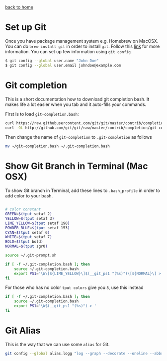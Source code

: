 [back to home](README.md)

# Set up Git

Once you have package management system e.g. Homebrew on MacOSX.
You can do `brew install git` in order to install `git`.
Follow this [link](https://git-scm.com/book/en/v2/Getting-Started-About-Version-Control)
for more information. You can set up few information using `git config`

```bash
$ git config --global user.name "John Doe"
$ git config --global user.email johndoe@example.com
```

# Git completion

This is a short documentation how to download git completion bash.
It makes life a lot easier when you tab and it auto-fills your commands.

First is to load `git-completion.bash`:

```bash
curl https://raw.githubusercontent.com/git/git/master/contrib/completion/git-prompt.sh -o ~/.git-prompt.sh
curl -OL http://github.com/git/git/raw/master/contrib/completion/git-completion.bash
```

Then change the name of `git-completion` to `.git-completion` as follows

```bash
mv ~/git-completion.bash ~/.git-completion.bash
```

# Show Git Branch in Terminal (Mac OSX)

To show Git branch in Terminal, add these lines to `.bash_profile`
in order to add color to your bash.

```bash

# color constant
GREEN=$(tput setaf 2)
YELLOW=$(tput setaf 3)
LIME_YELLOW=$(tput setaf 190)
POWDER_BLUE=$(tput setaf 153)
CYAN=$(tput setaf 6)
WHITE=$(tput setaf 7)
BOLD=$(tput bold)
NORMAL=$(tput sgr0)

source ~/.git-prompt.sh

if [ -f ~/.git-completion.bash ]; then
    source ~/.git-completion.bash
    export PS1='\W\[${LIME_YELLOW}\]$(__git_ps1 "(%s)")\[${NORMAL}\] > '
fi
```


For those who has no color `tput colors` give you `8`, use this instead

```bash
if [ -f ~/.git-completion.bash ]; then
    source ~/.git-completion.bash
    export PS1='\W$(__git_ps1 "(%s)") > '
fi
```

# Git Alias

This is the way that we can use some `alias` for Git.

```bash
git config --global alias.logg "log --graph --decorate --oneline --abbrev-commit --all"
```
